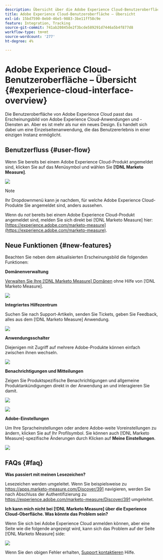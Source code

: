 ```yaml
---
description: Übersicht über die Adobe Experience Cloud-Benutzeroberfläche [!DNL Marketo Measure]
title: Adobe Experience Cloud-Benutzeroberfläche – Übersicht
exl-id: 15bd7590-8eb0-46e5-9883-3be11ff58c9e
feature: Integration, Tracking
source-git-commit: 741ab20845de2f3bcde589291d7446a5b4f877d8
workflow-type: tm+mt
source-wordcount: '277'
ht-degree: 4%

---
```


# Adobe Experience Cloud-Benutzeroberfläche – Übersicht {#experience-cloud-interface-overview}

Die Benutzeroberfläche von Adobe Experience Cloud passt das Erscheinungsbild von Adobe Experience Cloud-Anwendungen und -Diensten an. Aber es ist mehr als nur ein neues Design. Es handelt sich dabei um eine Einzelseitenanwendung, die das Benutzererlebnis in einer einzigen Instanz ermöglicht.

## Benutzerfluss {#user-flow}

Wenn Sie bereits bei einem Adobe Experience Cloud-Produkt angemeldet sind, klicken Sie auf das Menüsymbol und wählen Sie **[!DNL Marketo Measure]**.

![](assets/unified-shell-overview-4.png)

>[!NOTE]
>
>Ihr Dropdownmenü kann je nachdem, für welche Adobe Experience Cloud-Produkte Sie angemeldet sind, anders aussehen.

Wenn du _not_ bereits bei einem Adobe Experience Cloud-Produkt angemeldet sind, melden Sie sich direkt bei [!DNL Marketo Measure] hier: [https://experience.adobe.com/marketo-measure](https://experience.adobe.com/marketo-measure).

## Neue Funktionen {#new-features}

Beachten Sie neben dem aktualisierten Erscheinungsbild die folgenden Funktionen:

**Domänenverwaltung**

[Verwalten Sie Ihre [!DNL Marketo Measure] Domänen](/help/marketo-measure-and-adobe/domain-management.md) ohne Hilfe von [!DNL Marketo Measure].

![](assets/unified-shell-overview-5.png)

**Integriertes Hilfezentrum**

Suchen Sie nach Support-Artikeln, senden Sie Tickets, geben Sie Feedback, alles aus dem [!DNL Marketo Measure] Anwendung.

![](assets/unified-shell-overview-6.png)

**Anwendungsschalter**

Diejenigen mit Zugriff auf mehrere Adobe-Produkte können einfach zwischen ihnen wechseln.

![](assets/unified-shell-overview-7.png)

**Benachrichtigungen und Mitteilungen**

Zeigen Sie Produktspezifische Benachrichtigungen und allgemeine Produktankündigungen direkt in der Anwendung an und interagieren Sie damit.

![](assets/unified-shell-overview-8.png)

![](assets/unified-shell-overview-9.png)

**Adobe-Einstellungen**

Um Ihre Spracheinstellungen oder andere Adobe-weite Voreinstellungen zu ändern, klicken Sie auf Ihr Profilsymbol. Sie können auch [!DNL Marketo Measure]-spezifische Änderungen durch Klicken auf **Meine Einstellungen**.

![](assets/unified-shell-overview-10.png)

## FAQs {#faq}

**Was passiert mit meinen Lesezeichen?**

Lesezeichen werden umgeleitet. Wenn Sie beispielsweise zu https://apps.marketo-measure.com/Discover/391 navigieren, werden Sie nach Abschluss der Authentifizierung zu https://experience.adobe.com/marketo-measure/Discover/391 umgeleitet.

**Ich kann mich nicht bei [!DNL Marketo Measure] über die Experience Cloud-Oberfläche. Was könnte das Problem sein?**

Wenn Sie sich bei Adobe Experience Cloud anmelden können, aber eine Seite wie die folgende angezeigt wird, kann sich das Problem auf der Seite [!DNL Marketo Measure] side:

![](assets/unified-shell-overview-11.png)

Wenn Sie den obigen Fehler erhalten, [Support kontaktieren](https://nation.marketo.com/t5/support/ct-p/Support) Hilfe.

